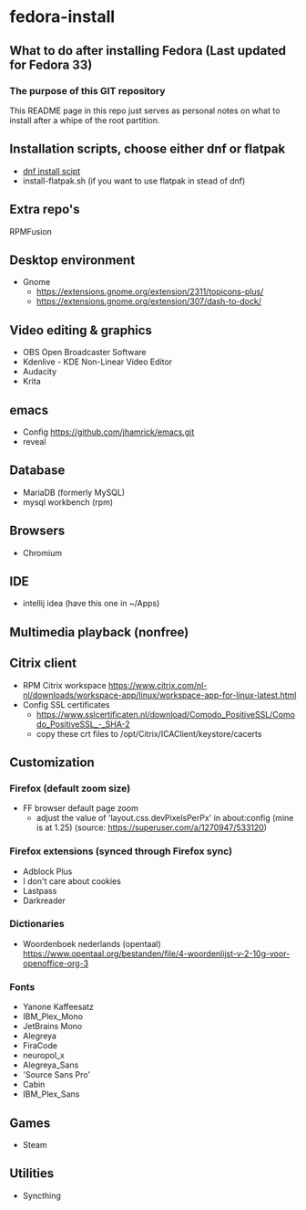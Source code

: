 # fedora-install 
## What to do after installing Fedora (Last updated for Fedora 33)
### The purpose of this GIT repository
This README page in this repo just serves as personal notes on what to install after a whipe of the root partition.

## Installation scripts, choose either dnf or flatpak
- [dnf install scipt](install-dnf.sh)
- install-flatpak.sh (if you want to use flatpak in stead of dnf)

## Extra repo's
RPMFusion

## Desktop environment 
- Gnome
  - https://extensions.gnome.org/extension/2311/topicons-plus/
  - https://extensions.gnome.org/extension/307/dash-to-dock/

## Video editing & graphics
- OBS Open Broadcaster Software
- Kdenlive - KDE Non-Linear Video Editor
- Audacity
- Krita


## emacs
* Config https://github.com/jhamrick/emacs.git
* reveal

## Database
* MariaDB (formerly MySQL)
* mysql workbench (rpm)

## Browsers 
- Chromium

## IDE
* intellij idea (have this one in ~/Apps) 

## Multimedia playback (nonfree)

## Citrix client
- RPM Citrix workspace https://www.citrix.com/nl-nl/downloads/workspace-app/linux/workspace-app-for-linux-latest.html
- Config SSL certificates
  - https://www.sslcertificaten.nl/download/Comodo_PositiveSSL/Comodo_PositiveSSL_-_SHA-2
  - copy these crt files to /opt/Citrix/ICAClient/keystore/cacerts

## Customization
### Firefox (default zoom size)
- FF browser default page zoom 
  - adjust the value of 'layout.css.devPixelsPerPx' in about:config (mine is at 1.25) 
(source: https://superuser.com/a/1270947/533120)

### Firefox extensions (synced through Firefox sync)
- Adblock Plus
- I don't care about cookies
- Lastpass
- Darkreader

### Dictionaries
- Woordenboek nederlands (opentaal) https://www.opentaal.org/bestanden/file/4-woordenlijst-v-2-10g-voor-openoffice-org-3

### Fonts
- Yanone Kaffeesatz
- IBM_Plex_Mono   
- JetBrains Mono
- Alegreya        
- FiraCode
- neuropol_x
- Alegreya_Sans   
- 'Source Sans Pro'
- Cabin
- IBM_Plex_Sans    
 

## Games
- Steam

## Utilities
- Syncthing
